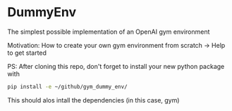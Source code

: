 # DummyEnv
The simplest possible implementation of an OpenAI gym environment

Motivation: How to create your own gym environment from scratch -> Help to get started

PS: After cloning this repo, don't forget to install your new python package with
```bash
pip install -e ~/github/gym_dummy_env/
```
This should alos intall the dependencies (in this case, gym)
